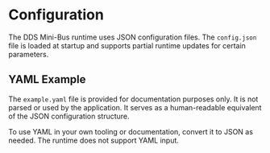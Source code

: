 # Configuration

The DDS Mini-Bus runtime uses JSON configuration files. The `config.json` file is loaded at startup and supports partial runtime updates for certain parameters.

## YAML Example

The `example.yaml` file is provided for documentation purposes only. It is not parsed or used by the application. It serves as a human-readable equivalent of the JSON configuration structure.

To use YAML in your own tooling or documentation, convert it to JSON as needed. The runtime does not support YAML input.